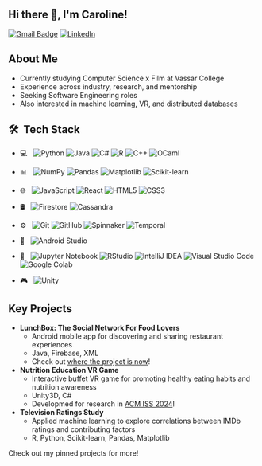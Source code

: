 ## Hi there 👋, I'm Caroline!

[![Gmail Badge](https://img.shields.io/badge/-caklein@vassar.edu-c14438?style=flat-square&logo=Gmail&logoColor=white&link=mailto:caklein@vassar.edu)](mailto:caklein@vassar.edu)
[![LinkedIn](https://img.shields.io/badge/-caroline--a--klein-blue?style=plastic&logo=linkedin&logoColor=white)](https://www.linkedin.com/in/caroline-a-klein/)

## About Me 

- Currently studying Computer Science x Film at Vassar College
- Experience across industry, research, and mentorship
- Seeking Software Engineering roles
- Also interested in machine learning, VR, and distributed databases


## 🛠 &nbsp;Tech Stack

- 💻 &nbsp;  ![Python](https://img.shields.io/badge/-Python-333333?style=flat&logo=python)  ![Java](https://img.shields.io/badge/-Java-333333?style=flat&logo=java)  ![C#](https://img.shields.io/badge/-C%23-333333?style=flat&logo=c-sharp)  ![R](https://img.shields.io/badge/-R-333333?style=flat&logo=r)  ![C++](https://img.shields.io/badge/-C++-333333?style=flat&logo=c%2b%2b)  ![OCaml](https://img.shields.io/badge/-OCaml-333333?style=flat)

- 📊 &nbsp;  ![NumPy](https://img.shields.io/badge/-NumPy-333333?style=flat&logo=numpy)  ![Pandas](https://img.shields.io/badge/-Pandas-333333?style=flat&logo=pandas)  ![Matplotlib](https://img.shields.io/badge/-Matplotlib-333333?style=flat)  ![Scikit-learn](https://img.shields.io/badge/-Scikit--learn-333333?style=flat&logo=scikit-learn)

- 🌐 &nbsp;  ![JavaScript](https://img.shields.io/badge/-JavaScript-333333?style=flat&logo=javascript)  ![React](https://img.shields.io/badge/-React-333333?style=flat&logo=react)  ![HTML5](https://img.shields.io/badge/-HTML5-333333?style=flat&logo=html5)  ![CSS3](https://img.shields.io/badge/-CSS3-333333?style=flat&logo=css3)  

- 🛢 &nbsp;  ![Firestore](https://img.shields.io/badge/-Firestore-333333?style=flat&logo=firebase)  ![Cassandra](https://img.shields.io/badge/-Cassandra-333333?style=flat&logo=apache-cassandra)

- ⚙️ &nbsp;  ![Git](https://img.shields.io/badge/-Git-333333?style=flat&logo=git)  ![GitHub](https://img.shields.io/badge/-GitHub-333333?style=flat&logo=github)  ![Spinnaker](https://img.shields.io/badge/-Spinnaker-333333?style=flat)  ![Temporal](https://img.shields.io/badge/-Temporal-333333?style=flat)

- 📱 &nbsp;  ![Android Studio](https://img.shields.io/badge/-Android%20Studio-333333?style=flat&logo=android-studio)

- 🔧 &nbsp;    ![Jupyter Notebook](https://img.shields.io/badge/-Jupyter%20Notebook-333333?style=flat&logo=jupyter)  ![RStudio](https://img.shields.io/badge/-RStudio-333333?style=flat&logo=rstudio)  ![IntelliJ IDEA](https://img.shields.io/badge/-IntelliJ%20IDEA-333333?style=flat&logo=intellij-idea)  ![Visual Studio Code](https://img.shields.io/badge/-VS%20Code-333333?style=flat&logo=visual-studio-code)  ![Google Colab](https://img.shields.io/badge/-Google%20Colab-333333?style=flat&logo=googlecolab)

- 🎮 &nbsp;  ![Unity](https://img.shields.io/badge/-Unity-333333?style=flat&logo=unity)

## Key Projects

- **LunchBox: The Social Network For Food Lovers**
  - Android mobile app for discovering and sharing restaurant experiences
  - Java, Firebase, XML
  - Check out [where the project is now](https://www.thelunchboxapp.com)!
- **Nutrition Education VR Game**
  - Interactive buffet VR game for promoting healthy eating habits and nutrition awareness
  - Unity3D, C#
  - Developmed for research in [ACM ISS 2024](https://dl.acm.org/doi/10.1145/3696762.3698057)!
- **Television Ratings Study**
  - Applied machine learning to explore correlations between IMDb ratings and contributing factors
  - R, Python, Scikit-learn, Pandas, Matplotlib

Check out my pinned projects for more!

<!--
**CaroAK/CaroAK** is a ✨ _special_ ✨ repository because its `README.md` (this file) appears on your GitHub profile.

Here are some ideas to get you started:

- 🔭 I’m currently working on ...
- 🌱 I’m currently learning ...
- 👯 I’m looking to collaborate on ...
- 🤔 I’m looking for help with ...
- 💬 Ask me about ...
- 📫 How to reach me: ...
- 😄 Pronouns: ...
- ⚡ Fun fact: ...
-->
